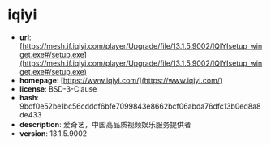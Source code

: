 # iqiyi

- **url**: [https://mesh.if.iqiyi.com/player/Upgrade/file/13.1.5.9002/IQIYIsetup_winget.exe#/setup.exe](https://mesh.if.iqiyi.com/player/Upgrade/file/13.1.5.9002/IQIYIsetup_winget.exe#/setup.exe)
- **homepage**: [https://www.iqiyi.com/](https://www.iqiyi.com/)
- **license**: BSD-3-Clause
- **hash**: 9bdf0e52be1bc56cdddf6bfe7099843e8662bcf06abda76dfc13b0ed8a8de433
- **description**: 爱奇艺，中国高品质视频娱乐服务提供者
- **version**: 13.1.5.9002

